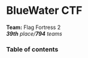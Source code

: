 # BlueWater CTF

**Team:** Flag Fortress 2 \
_**39th** place/**794** teams_

### Table of contents

